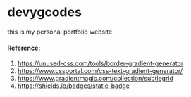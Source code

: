 # devygcodes
this is my personal portfolio website 






#### Reference:
1. https://unused-css.com/tools/border-gradient-generator
2. https://www.cssportal.com/css-text-gradient-generator/
3. https://www.gradientmagic.com/collection/subtlegrid
4. https://shields.io/badges/static-badge